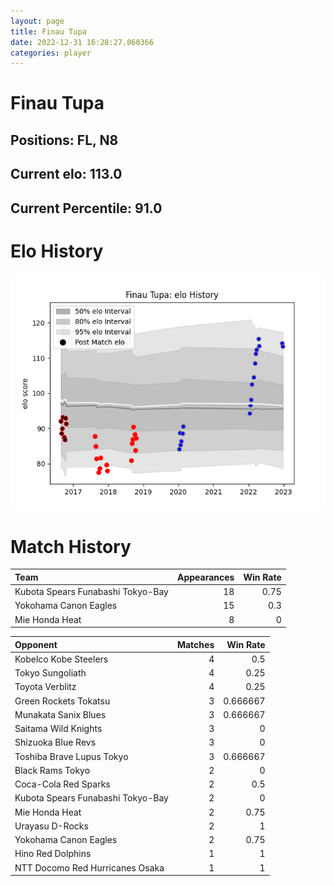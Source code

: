 ```yaml
---  
layout: page  
title: Finau Tupa  
date: 2022-12-31 16:28:27.060366  
categories: player  
---
```

# Finau Tupa

## Positions: FL, N8

## Current elo: 113.0

## Current Percentile: 91.0

# Elo History


![elo history](history_FinauTupa.png)
# Match History


| Team                              |   Appearances |   Win Rate |
|:----------------------------------|--------------:|-----------:|
| Kubota Spears Funabashi Tokyo-Bay |            18 |       0.75 |
| Yokohama Canon Eagles             |            15 |       0.3  |
| Mie Honda Heat                    |             8 |       0    |

| Opponent                          |   Matches |   Win Rate |
|:----------------------------------|----------:|-----------:|
| Kobelco Kobe Steelers             |         4 |   0.5      |
| Tokyo Sungoliath                  |         4 |   0.25     |
| Toyota Verblitz                   |         4 |   0.25     |
| Green Rockets Tokatsu             |         3 |   0.666667 |
| Munakata Sanix Blues              |         3 |   0.666667 |
| Saitama Wild Knights              |         3 |   0        |
| Shizuoka Blue Revs                |         3 |   0        |
| Toshiba Brave Lupus Tokyo         |         3 |   0.666667 |
| Black Rams Tokyo                  |         2 |   0        |
| Coca-Cola Red Sparks              |         2 |   0.5      |
| Kubota Spears Funabashi Tokyo-Bay |         2 |   0        |
| Mie Honda Heat                    |         2 |   0.75     |
| Urayasu D-Rocks                   |         2 |   1        |
| Yokohama Canon Eagles             |         2 |   0.75     |
| Hino Red Dolphins                 |         1 |   1        |
| NTT Docomo Red Hurricanes Osaka   |         1 |   1        |